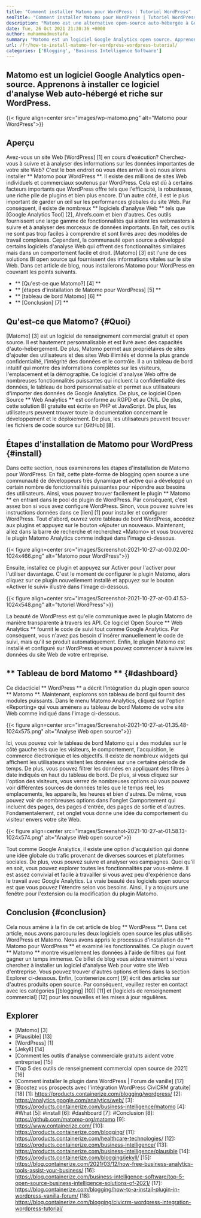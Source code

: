 ```yaml
---
title: "Comment installer Matomo pour WordPress | Tutoriel WordPress" 
seoTitle: "Comment installer Matomo pour WordPress | Tutoriel WordPress" 
description: "Matomo est une alternative open-source auto-hébergée à Google Analytics. Apprenons à installer ce logiciel d'analyse Web riche en riches sur WordPress." 
date: Tue, 26 Oct 2021 21:30:36 +0000
author: muhammadmustafa
summary: "Matomo est un logiciel Google Analytics open source. Apprenons à installer ce logiciel d'analyse Web auto-hébergé et riche sur WordPress." 
url: /fr/how-to-install-matomo-for-wordpress-wordpress-tutorial/
categories: ['Blogging', 'Business Intelligence Software']
---
```


## Matomo est un logiciel Google Analytics open-source. Apprenons à installer ce logiciel d'analyse Web auto-hébergé et riche sur WordPress.

{{< figure align=center src="images/wp-matomo.png" alt="Matomo pour WordPress">}}


## Aperçu
Avez-vous un site Web [WordPress] [1] en cours d'exécution? Cherchez-vous à suivre et à analyser des informations sur les données importantes de votre site Web? C'est le bon endroit où vous êtes arrivé là où nous allons installer ** Matomo pour WordPress **. Il existe des millions de sites Web individuels et commerciaux soutenus par WordPress. Cela est dû à certains facteurs importants que WordPress offre tels que l'efficacité, la robustesse, une riche pile de plugins et bien plus encore. D'un autre côté, il est le plus important de garder un œil sur les performances globales du site Web. Par conséquent, il existe de nombreux ** logiciels d'analyse Web ** tels que [Google Analytics Tool] [2], Ahrefs.com et bien d'autres. Ces outils fournissent une large gamme de fonctionnalités qui aident les webmasters à suivre et à analyser des morceaux de données importants. En fait, ces outils ne sont pas trop faciles à comprendre et sont livrés avec des modèles de travail complexes.
Cependant, la communauté open source a développé certains logiciels d'analyse Web qui offrent des fonctionnalités similaires mais dans un comportement facile et droit. [Matomo] [3] est l'une de ces solutions BI open source qui fournissent des informations vitales sur le site Web. Dans cet article de blog, nous installerons Matomo pour WordPress en couvrant les points suivants.
  * ** [Qu'est-ce que Matomo?] [4] **
  * ** [étapes d'installation de Matomo pour WordPress] [5] **
  * ** [tableau de bord Matomo] [6] **
  * ** [Conclusion] [7] **

## Qu'est-ce que Matomo? {#Quoi}
[Matomo] [3] est un logiciel de renseignement commercial gratuit et open source. Il est hautement personnalisable et est livré avec des capacités d'auto-hébergement. De plus, Matomo permet aux propriétaires de sites d'ajouter des utilisateurs et des sites Web illimités et donne la plus grande confidentialité, l'intégrité des données et le contrôle. Il a un tableau de bord intuitif qui montre des informations complètes sur les visiteurs, l'emplacement et la démographie. Ce logiciel d'analyse Web offre de nombreuses fonctionnalités puissantes qui incluent la confidentialité des données, le tableau de bord personnalisable et permet aux utilisateurs d'importer des données de Google Analytics. De plus, ce logiciel Open Source ** Web Analytics ** est conforme au RGPD et au CNIL. De plus, cette solution BI gratuite est écrite en PHP et JavaScript. De plus, les utilisateurs peuvent trouver toute la documentation concernant le développement et le déploiement. De plus, les utilisateurs peuvent trouver les fichiers de code source sur [GitHub] [8].

## Étapes d'installation de Matomo pour WordPress {#install}
Dans cette section, nous examinerons les étapes d'installation de Matomo pour WordPress. En fait, cette plate-forme de blogging open source a une communauté de développeurs très dynamique et active qui a développé un certain nombre de fonctionnalités puissantes pour répondre aux besoins des utilisateurs. Ainsi, vous pouvez trouver facilement le plugin ** Matomo ** en entrant dans le pool de plugin de WordPress. Par conséquent, c'est assez bon si vous avez configuré WordPress. Sinon, vous pouvez suivre les instructions données dans ce [lien] [1] pour installer et configurer WordPress. Tout d'abord, ouvrez votre tableau de bord WordPress, accédez aux plugins et appuyez sur le bouton «Ajouter un nouveau».
Maintenant, allez dans la barre de recherche et recherchez «Matomo» et vous trouverez le plugin Matomo Analytics comme indiqué dans l'image ci-dessous.

{{< figure align=center src="images/Screenshot-2021-10-27-at-00.02.00-1024x466.png" alt="Matomo pour WordPress">}}

Ensuite, installez ce plugin et appuyez sur Activer pour l'activer pour l'utiliser davantage. C'est le moment de configurer le plugin Matomo, alors cliquez sur ce plugin nouvellement installé et appuyez sur le bouton «Activer le suivi» illustré dans l'image ci-dessous.

{{< figure align=center src="images/Screenshot-2021-10-27-at-00.41.53-1024x548.png" alt="tutoriel WordPress">}}

La beauté de WordPress est qu'elle communique avec le plugin Matomo de manière transparente à travers les API. Ce logiciel Open Source ** Web Analytics ** fournit le code de suivi tout comme Google Analytics. Par conséquent, vous n'avez pas besoin d'insérer manuellement le code de suivi, mais qu'il se produit automatiquement. Enfin, le plugin Matomo est installé et configuré sur WordPress et vous pouvez commencer à suivre les données du site Web de votre entreprise.

## ** Tableau de bord Matomo ** {#dashboard}
Ce didacticiel ** WordPress ** a décrit l'intégration du plugin open source ** Matomo **. Maintenant, explorons son tableau de bord qui fournit des modules puissants. Dans le menu Matomo Analytics, cliquez sur l'option «Reporting» qui vous amènera au tableau de bord Matomo de votre site Web comme indiqué dans l'image ci-dessous.

{{< figure align=center src="images/Screenshot-2021-10-27-at-01.35.48-1024x575.png" alt="Analyse Web open source">}}

Ici, vous pouvez voir le tableau de bord Matomo qui a des modules sur le côté gauche tels que les visiteurs, le comportement, l'acquisition, le commerce électronique et les objectifs. Il existe de nombreux widgets qui affichent les utilisateurs visitent les données sur une certaine période de temps. De plus, vous pouvez filtrer les données en appliquant des filtres à date indiqués en haut du tableau de bord. De plus, si vous cliquez sur l'option des visiteurs, vous verrez de nombreuses options où vous pouvez voir différentes sources de données telles que le temps réel, les emplacements, les appareils, les heures et bien d'autres. De même, vous pouvez voir de nombreuses options dans l'onglet Comportement qui incluent des pages, des pages d'entrée, des pages de sortie et d'autres. Fondamentalement, cet onglet vous donne une idée du comportement du visiteur envers votre site Web.

{{< figure align=center src="images/Screenshot-2021-10-27-at-01.58.13-1024x574.png" alt="Analyse Web open source">}}

Tout comme Google Analytics, il existe une option d'acquisition qui donne une idée globale du trafic provenant de diverses sources et plateformes sociales. De plus, vous pouvez suivre et analyser vos campagnes. Quoi qu'il en soit, vous pouvez explorer toutes les fonctionnalités par vous-même. Il est assez convivial et facile à travailler si vous avez peu d'expérience dans le travail avec Google Analytics. La vraie beauté des logiciels open source est que vous pouvez l'étendre selon vos besoins. Ainsi, il y a toujours une fenêtre pour l'extension ou la modification du plugin Matomo.

## Conclusion {#conclusion}
Cela nous amène à la fin de cet article de blog ** WordPress **. Dans cet article, nous avons parcouru les deux logiciels open source les plus utilisés WordPress et Matomo. Nous avons appris le processus d'installation de ** Matomo pour WordPress ** et examiné les fonctionnalités. Ce plugin ouvert ** Matomo ** montre visuellement les données à l'aide de filtres qui font gagner un temps immense. Ce billet de blog vous aidera vraiment si vous cherchez à installer un logiciel d'analyse Web pour votre site Web d'entreprise. Vous pouvez trouver d'autres options et liens dans la section Explorer ci-dessous.
Enfin, [contenerize.com] [9] écrit des articles sur d'autres produits open source. Par conséquent, veuillez rester en contact avec les catégories [[blogging] [10]] [11] et [logiciels de renseignement commercial] [12] pour les nouvelles et les mises à jour régulières.

## Explorer
  * [Matomo] [3]
  * [Plausible] [13]
  * [WordPress] [1]
  * [Jekyll] [14]
  * [Comment les outils d'analyse commerciale gratuits aident votre entreprise] [15]
  * [Top 5 des outils de renseignement commercial open source de 2021] [16]
  * [Comment installer le plugin dans WordPress | Forum de vanille] [17]
  * [Boostez vos prospects avec l'intégration WordPress CiviCRM gratuite] [18]
[1]: https://products.containerize.com/blogging/wordpress/
[2]: https://analytics.google.com/analytics/web/
[3]: https://products.containerize.com/business-intelligence/matomo
[4]: #What
[5]: #install
[6]: #dashboard
[7]: #Conclusion
[8]: https://github.com/matomo-org/matomo
[9]: https://www.containerize.com/
[10]: https://products.containerize.com/blogging/
[11]: https://products.containerize.com/healthcare-technologies/
[12]: https://products.containerize.com/business-intelligence/
[13]: https://products.containerize.com/business-intelligence/plausible
[14]: https://products.containerize.com/blogging/jekyll/
[15]: https://blog.containerize.com/2021/03/12/how-free-business-analytics-tools-assist-your-business/
[16]: https://blog.containerize.com/business-intelligence-software/top-5-open-source-business-intelligence-solutions-of-2021/
[17]: https://blog.containerize.com/blogging/how-to-a-install-plugin-in-wordpress-vanilla-forum/
[18]: https://blog.containerize.com/blogging/civicrm-wordpress-integration-wordpress-tutorial/
